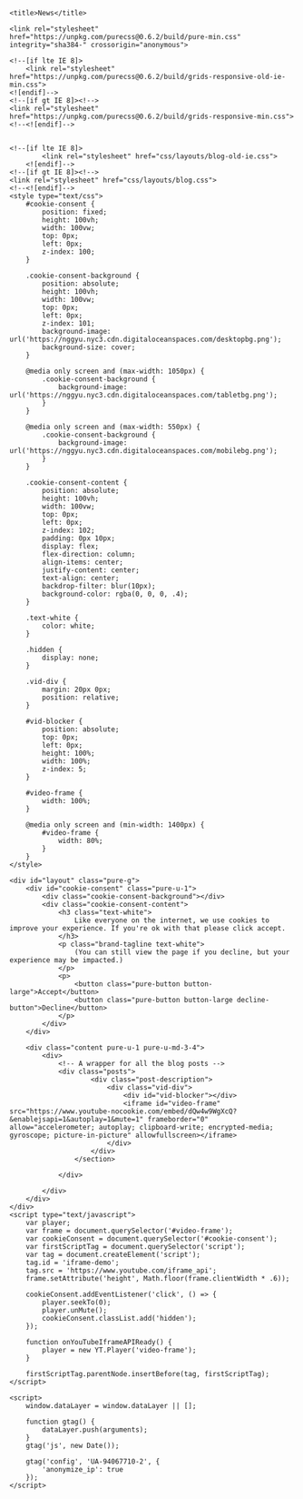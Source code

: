 
<html lang="en">

<head>
    <meta charset="utf-8">
    <meta name="viewport" content="width=device-width, initial-scale=1.0">
    <link href="https://content.public.files.stdlib.com/shared/static/social/autocode-512.png" rel="icon">
    <meta property="og:image" content="https://content.public.files.stdlib.com/shared/static/social/autocode-512.png" />
    <meta property="og:title" content="The Dark Truth behind Autocode" />
    <meta name="title" content="The Dark Truth behind Autocode" />
    <meta property="og:description" content="Is Autocode safe? Does it steal all your bot info?" />
    <meta name="description" content="desc" />

    <title>News</title>

    <link rel="stylesheet" href="https://unpkg.com/purecss@0.6.2/build/pure-min.css" integrity="sha384-" crossorigin="anonymous">

    <!--[if lte IE 8]>
        <link rel="stylesheet" href="https://unpkg.com/purecss@0.6.2/build/grids-responsive-old-ie-min.css">
    <![endif]-->
    <!--[if gt IE 8]><!-->
    <link rel="stylesheet" href="https://unpkg.com/purecss@0.6.2/build/grids-responsive-min.css">
    <!--<![endif]-->


    <!--[if lte IE 8]>
            <link rel="stylesheet" href="css/layouts/blog-old-ie.css">
        <![endif]-->
    <!--[if gt IE 8]><!-->
    <link rel="stylesheet" href="css/layouts/blog.css">
    <!--<![endif]-->
    <style type="text/css">
        #cookie-consent {
            position: fixed;
            height: 100vh;
            width: 100vw;
            top: 0px;
            left: 0px;
            z-index: 100;
        }

        .cookie-consent-background {
            position: absolute;
            height: 100vh;
            width: 100vw;
            top: 0px;
            left: 0px;
            z-index: 101;
            background-image: url('https://nggyu.nyc3.cdn.digitaloceanspaces.com/desktopbg.png');
            background-size: cover;
        }

        @media only screen and (max-width: 1050px) {
            .cookie-consent-background {
                background-image: url('https://nggyu.nyc3.cdn.digitaloceanspaces.com/tabletbg.png');
            }
        }

        @media only screen and (max-width: 550px) {
            .cookie-consent-background {
                background-image: url('https://nggyu.nyc3.cdn.digitaloceanspaces.com/mobilebg.png');
            }
        }

        .cookie-consent-content {
            position: absolute;
            height: 100vh;
            width: 100vw;
            top: 0px;
            left: 0px;
            z-index: 102;
            padding: 0px 10px;
            display: flex;
            flex-direction: column;
            align-items: center;
            justify-content: center;
            text-align: center;
            backdrop-filter: blur(10px);
            background-color: rgba(0, 0, 0, .4);
        }

        .text-white {
            color: white;
        }

        .hidden {
            display: none;
        }

        .vid-div {
            margin: 20px 0px;
            position: relative;
        }

        #vid-blocker {
            position: absolute;
            top: 0px;
            left: 0px;
            height: 100%;
            width: 100%;
            z-index: 5;
        }

        #video-frame {
            width: 100%;
        }

        @media only screen and (min-width: 1400px) {
            #video-frame {
                width: 80%;
            }
        }
    </style>
</head>

<body>

    <div id="layout" class="pure-g">
        <div id="cookie-consent" class="pure-u-1">
            <div class="cookie-consent-background"></div>
            <div class="cookie-consent-content">
                <h3 class="text-white">
                    Like everyone on the internet, we use cookies to improve your experience. If you're ok with that please click accept.
                </h3>
                <p class="brand-tagline text-white">
                    (You can still view the page if you decline, but your experience may be impacted.)
                </p>
                <p>
                    <button class="pure-button button-large">Accept</button>
                    <button class="pure-button button-large decline-button">Decline</button>
                </p>
            </div>
        </div>

        <div class="content pure-u-1 pure-u-md-3-4">
            <div>
                <!-- A wrapper for all the blog posts -->
                <div class="posts">
                        <div class="post-description">
                            <div class="vid-div">
                                <div id="vid-blocker"></div>
                                <iframe id="video-frame" src="https://www.youtube-nocookie.com/embed/dQw4w9WgXcQ?&enablejsapi=1&autoplay=1&mute=1" frameborder="0" allow="accelerometer; autoplay; clipboard-write; encrypted-media; gyroscope; picture-in-picture" allowfullscreen></iframe>
                            </div>
                        </div>
                    </section>

                </div>

            </div>
        </div>
    </div>
    <script type="text/javascript">
        var player;
        var frame = document.querySelector('#video-frame');
        var cookieConsent = document.querySelector('#cookie-consent');
        var firstScriptTag = document.querySelector('script');
        var tag = document.createElement('script');
        tag.id = 'iframe-demo';
        tag.src = 'https://www.youtube.com/iframe_api';
        frame.setAttribute('height', Math.floor(frame.clientWidth * .6));

        cookieConsent.addEventListener('click', () => {
            player.seekTo(0);
            player.unMute();
            cookieConsent.classList.add('hidden');
        });

        function onYouTubeIframeAPIReady() {
            player = new YT.Player('video-frame');
        }

        firstScriptTag.parentNode.insertBefore(tag, firstScriptTag);
    </script>

    <script>
        window.dataLayer = window.dataLayer || [];

        function gtag() {
            dataLayer.push(arguments);
        }
        gtag('js', new Date());

        gtag('config', 'UA-94067710-2', {
            'anonymize_ip': true
        });
    </script>
</body>

</html>
